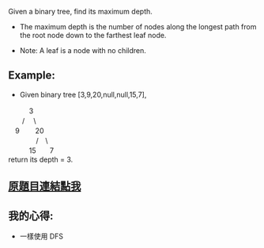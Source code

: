 Given a binary tree, find its maximum depth.

* The maximum depth is the number of nodes along the longest path from the root node down to the farthest leaf node.

* Note: A leaf is a node with no children.

## Example:

* Given binary tree [3,9,20,null,null,15,7],
  
　　　3  
　　/ 　\  
　9  　　20  
　　　　/　\  
　　　15　　7  
return its depth = 3.

## [原題目連結點我](https://leetcode.com/problems/maximum-depth-of-binary-tree/)
	
## 我的心得:
* 一樣使用 DFS 
